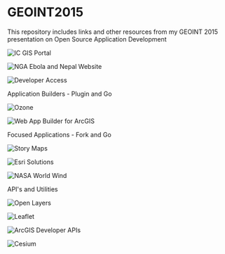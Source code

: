 # GEOINT2015
This repository includes links and other resources from my GEOINT 2015 presentation on Open Source Application Development


![IC GIS Portal]("http://urlhere")

![NGA Ebola and Nepal Website]("https://nga.maps.arcgis.com/home/")

![Developer Access]("https://developers.arcgis.com/")

Application Builders - Plugin and Go

![Ozone]("http://ozone-development.github.io/ozone-website/")

![Web App Builder for ArcGIS]("http://doc.arcgis.com/en/web-appbuilder/")

Focused Applications - Fork and Go

![Story Maps]("http://storymaps.arcgis.com/en/")

![Esri Solutions]("http://esri.github.io/#Intelligence")

![NASA World Wind]("https://github.com/nasa")

API's and Utilities


![Open Layers]("https://github.com/openlayers/ol3")

![Leaflet]("https://github.com/Leaflet/Leaflet")

![ArcGIS Developer APIs]("http://developers.arcgis.com/")

![Cesium]("http://cesiumjs.org/")
